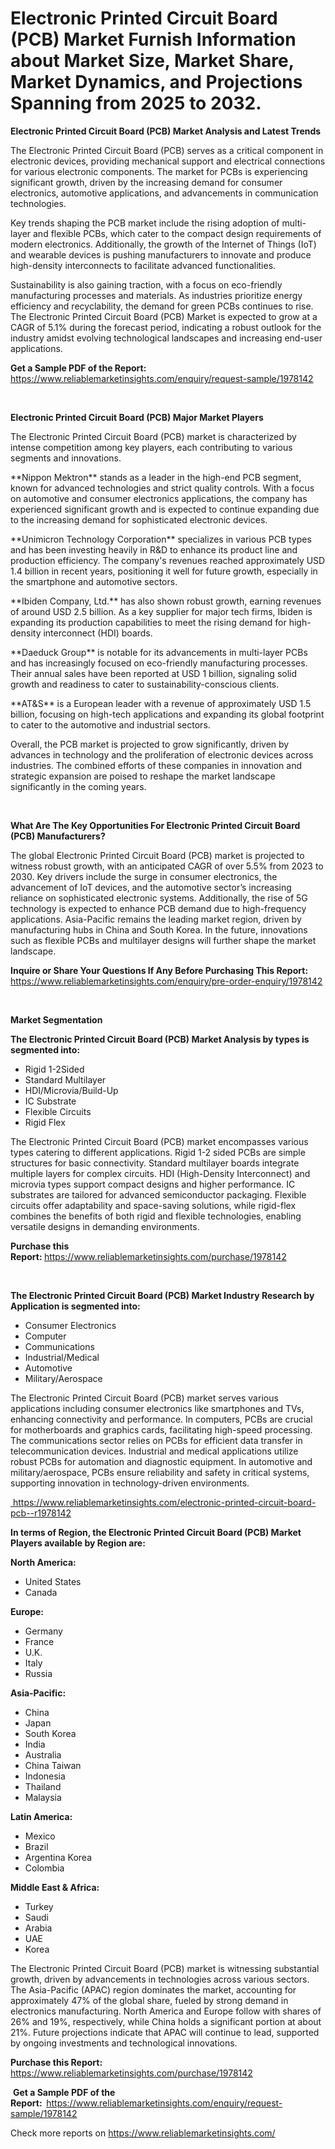 <p><h1>Electronic Printed Circuit Board (PCB) Market Furnish Information about Market Size, Market Share, Market Dynamics, and Projections Spanning from 2025 to 2032.</h1></p><p><strong>Electronic Printed Circuit Board (PCB) Market Analysis and Latest Trends</strong></p>
<p><p>The Electronic Printed Circuit Board (PCB) serves as a critical component in electronic devices, providing mechanical support and electrical connections for various electronic components. The market for PCBs is experiencing significant growth, driven by the increasing demand for consumer electronics, automotive applications, and advancements in communication technologies. </p><p>Key trends shaping the PCB market include the rising adoption of multi-layer and flexible PCBs, which cater to the compact design requirements of modern electronics. Additionally, the growth of the Internet of Things (IoT) and wearable devices is pushing manufacturers to innovate and produce high-density interconnects to facilitate advanced functionalities. </p><p>Sustainability is also gaining traction, with a focus on eco-friendly manufacturing processes and materials. As industries prioritize energy efficiency and recyclability, the demand for green PCBs continues to rise. The Electronic Printed Circuit Board (PCB) Market is expected to grow at a CAGR of 5.1% during the forecast period, indicating a robust outlook for the industry amidst evolving technological landscapes and increasing end-user applications.</p></p>
<p><strong>Get a Sample PDF of the Report:&nbsp;</strong> <a href="https://www.reliablemarketinsights.com/enquiry/request-sample/1978142?utm_campaign=2013&utm_medium=2&utm_source=Github&utm_content=ia&utm_term=13022025&utm_id=electronic-printed-circuit-board-pcb">https://www.reliablemarketinsights.com/enquiry/request-sample/1978142</a></p>
<p>&nbsp;</p>
<p><strong>Electronic Printed Circuit Board (PCB) Major Market Players</strong></p>
<p><p>The Electronic Printed Circuit Board (PCB) market is characterized by intense competition among key players, each contributing to various segments and innovations. </p><p>**Nippon Mektron** stands as a leader in the high-end PCB segment, known for advanced technologies and strict quality controls. With a focus on automotive and consumer electronics applications, the company has experienced significant growth and is expected to continue expanding due to the increasing demand for sophisticated electronic devices.</p><p>**Unimicron Technology Corporation** specializes in various PCB types and has been investing heavily in R&D to enhance its product line and production efficiency. The company's revenues reached approximately USD 1.4 billion in recent years, positioning it well for future growth, especially in the smartphone and automotive sectors.</p><p>**Ibiden Company, Ltd.** has also shown robust growth, earning revenues of around USD 2.5 billion. As a key supplier for major tech firms, Ibiden is expanding its production capabilities to meet the rising demand for high-density interconnect (HDI) boards.</p><p>**Daeduck Group** is notable for its advancements in multi-layer PCBs and has increasingly focused on eco-friendly manufacturing processes. Their annual sales have been reported at USD 1 billion, signaling solid growth and readiness to cater to sustainability-conscious clients.</p><p>**AT&S** is a European leader with a revenue of approximately USD 1.5 billion, focusing on high-tech applications and expanding its global footprint to cater to the automotive and industrial sectors. </p><p>Overall, the PCB market is projected to grow significantly, driven by advances in technology and the proliferation of electronic devices across industries. The combined efforts of these companies in innovation and strategic expansion are poised to reshape the market landscape significantly in the coming years.</p></p>
<p>&nbsp;</p>
<p><strong>What Are The Key Opportunities For Electronic Printed Circuit Board (PCB) Manufacturers?</strong></p>
<p><p>The global Electronic Printed Circuit Board (PCB) market is projected to witness robust growth, with an anticipated CAGR of over 5.5% from 2023 to 2030. Key drivers include the surge in consumer electronics, the advancement of IoT devices, and the automotive sector’s increasing reliance on sophisticated electronic systems. Additionally, the rise of 5G technology is expected to enhance PCB demand due to high-frequency applications. Asia-Pacific remains the leading market region, driven by manufacturing hubs in China and South Korea. In the future, innovations such as flexible PCBs and multilayer designs will further shape the market landscape.</p></p>
<p><strong>Inquire or Share Your Questions If Any Before Purchasing This Report:</strong> <a href="https://www.reliablemarketinsights.com/enquiry/pre-order-enquiry/1978142?utm_campaign=2013&utm_medium=2&utm_source=Github&utm_content=ia&utm_term=13022025&utm_id=electronic-printed-circuit-board-pcb">https://www.reliablemarketinsights.com/enquiry/pre-order-enquiry/1978142</a></p>
<p>&nbsp;</p>
<p><strong>Market Segmentation</strong></p>
<p><strong>The Electronic Printed Circuit Board (PCB) Market Analysis by types is segmented into:</strong></p>
<p><ul><li>Rigid 1-2Sided</li><li>Standard Multilayer</li><li>HDI/Microvia/Build-Up</li><li>IC Substrate</li><li>Flexible Circuits</li><li>Rigid Flex</li></ul></p>
<p><p>The Electronic Printed Circuit Board (PCB) market encompasses various types catering to different applications. Rigid 1-2 sided PCBs are simple structures for basic connectivity. Standard multilayer boards integrate multiple layers for complex circuits. HDI (High-Density Interconnect) and microvia types support compact designs and higher performance. IC substrates are tailored for advanced semiconductor packaging. Flexible circuits offer adaptability and space-saving solutions, while rigid-flex combines the benefits of both rigid and flexible technologies, enabling versatile designs in demanding environments.</p></p>
<p><strong>Purchase this Report:&nbsp;</strong><a href="https://www.reliablemarketinsights.com/purchase/1978142?utm_campaign=2013&utm_medium=2&utm_source=Github&utm_content=ia&utm_term=13022025&utm_id=electronic-printed-circuit-board-pcb">https://www.reliablemarketinsights.com/purchase/1978142</a></p>
<p>&nbsp;</p>
<p><strong>The Electronic Printed Circuit Board (PCB) Market Industry Research by Application is segmented into:</strong></p>
<p><ul><li>Consumer Electronics</li><li>Computer</li><li>Communications</li><li>Industrial/Medical</li><li>Automotive</li><li>Military/Aerospace</li></ul></p>
<p><p>The Electronic Printed Circuit Board (PCB) market serves various applications including consumer electronics like smartphones and TVs, enhancing connectivity and performance. In computers, PCBs are crucial for motherboards and graphics cards, facilitating high-speed processing. The communications sector relies on PCBs for efficient data transfer in telecommunication devices. Industrial and medical applications utilize robust PCBs for automation and diagnostic equipment. In automotive and military/aerospace, PCBs ensure reliability and safety in critical systems, supporting innovation in technology-driven environments.</p></p>
<p><a href="https://www.reliablemarketinsights.com/electronic-printed-circuit-board-pcb--r1978142?utm_campaign=2013&utm_medium=2&utm_source=Github&utm_content=ia&utm_term=13022025&utm_id=electronic-printed-circuit-board-pcb">&nbsp;https://www.reliablemarketinsights.com/electronic-printed-circuit-board-pcb--r1978142</a></p>
<p><strong>In terms of Region, the Electronic Printed Circuit Board (PCB) Market Players available by Region are:</strong></p>
<p>
    <p> <strong> North America: </strong>
        <ul>
            <li>United States</li>
            <li>Canada</li>
        </ul>
        </p> 
    <p> <strong> Europe: </strong>
        <ul>
            <li>Germany</li>
            <li>France</li>
            <li>U.K.</li>
            <li>Italy</li>
            <li>Russia</li>
        </ul>
        </p> 
    <p> <strong> Asia-Pacific: </strong>
        <ul>
            <li>China</li>
            <li>Japan</li>
            <li>South Korea</li>
            <li>India</li>
            <li>Australia</li>
            <li>China Taiwan</li>
            <li>Indonesia</li>
            <li>Thailand</li>
            <li>Malaysia</li>
        </ul>
        </p> 
    <p> <strong> Latin America: </strong>
        <ul>
            <li>Mexico</li>
            <li>Brazil</li>
            <li>Argentina Korea</li>
            <li>Colombia</li>
        </ul>
        </p> 
    <p> <strong> Middle East & Africa: </strong>
        <ul>
            <li>Turkey</li>
            <li>Saudi</li>
            <li>Arabia</li>
            <li>UAE</li>
            <li>Korea</li>
        </ul>
    </p>
    </p>
<p><p>The Electronic Printed Circuit Board (PCB) market is witnessing substantial growth, driven by advancements in technologies across various sectors. The Asia-Pacific (APAC) region dominates the market, accounting for approximately 47% of the global share, fueled by strong demand in electronics manufacturing. North America and Europe follow with shares of 26% and 19%, respectively, while China holds a significant portion at about 21%. Future projections indicate that APAC will continue to lead, supported by ongoing investments and technological innovations.</p></p>
<p><strong>Purchase this Report: </strong><a href="https://www.reliablemarketinsights.com/purchase/1978142?utm_campaign=2013&utm_medium=2&utm_source=Github&utm_content=ia&utm_term=13022025&utm_id=electronic-printed-circuit-board-pcb">https://www.reliablemarketinsights.com/purchase/1978142</a></p>
<p>&nbsp;<strong>Get a Sample PDF of the Report:&nbsp;&nbsp;</strong><a href="https://www.reliablemarketinsights.com/enquiry/request-sample/1978142?utm_campaign=2013&utm_medium=2&utm_source=Github&utm_content=ia&utm_term=13022025&utm_id=electronic-printed-circuit-board-pcb">https://www.reliablemarketinsights.com/enquiry/request-sample/1978142</a></p>
<p><strong></strong></p>
<p>Check more reports on <a href="https://www.reliablemarketinsights.com/?utm_campaign=2013&utm_medium=2&utm_source=Github&utm_content=ia&utm_term=13022025&utm_id=electronic-printed-circuit-board-pcb">https://www.reliablemarketinsights.com/</a></p>